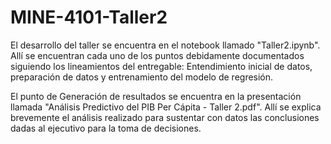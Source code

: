 # MINE-4101-Taller2

El desarrollo del taller se encuentra en el notebook llamado "Taller2.ipynb". Allí se encuentran cada uno de los puntos debidamente documentados siguiendo los lineamientos del entregable: Entendimiento inicial de datos, preparación de datos y entrenamiento del modelo de regresión.

El punto de Generación de resultados se encuentra en la presentación llamada "Análisis Predictivo del PIB Per Cápita - Taller 2.pdf". Allí se explica brevemente el análisis realizado para sustentar con datos las conclusiones dadas al ejecutivo para la toma de decisiones.